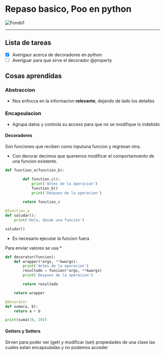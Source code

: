 <!--HEADING-->

# Repaso basico, Poo en python

![Fondo1](https://static.platzi.com/cdn-cgi/image/width=1024,quality=50,format=auto/media/achievements/badge-poo-algoritmos-python-8960967b-d29a-47a6-85f6-db9b7b4dc8a9.png "Logo del curso")

---

## Lista de tareas
* [x] Averigaur acerca de decoradores en python
* [ ] Averiguar para que sirve el decorador @property

## Cosas aprendidas

### **Abstraccion**

* Nos enfocca en la informacion **relevante**, dejando de lado los detalles

### **Encapsulacion**

* Agrupa datos y controla su acceso para que no se modifique lo indebido

#### Decoradores
Son funciones que reciben como inputuna funcion y regresan otra. 
* Con decorar decimos que queremos modificar el comportamoento de una funcion existente.

```python
def function_a(function_b):

        def function_c():
            print('Antes de la operacion')
            function_b()
            print('Despues de la operacion')
            
        return function_c

@function_a
def saludar():
    print('Hola, desde una funcion')

saludar()
```

* Es necesario ejecutar la funcion fuera

Para enviar valores se usa *

```python
def decorator(funcion):
    def wrapper(*args, **kwargs):
        print('Antes de la operacion')
        resultado = funcion(*args, **kwargs)
        print('Despues de la operacion')

        return resultado

    return wrapper

@decorator
def suma(a, b):
    return a + b

print(suma(10, 20))
```

#### Getters y Setters

Sirven para poder ver (get) y modificar (set) propiedades de una clase las cuales estan encapsuladas y no podemos acceder